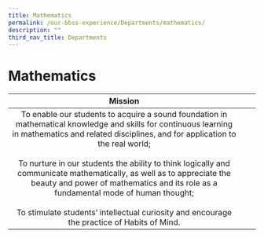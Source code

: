 ```yaml
---
title: Mathematics
permalink: /our-bbss-experience/Departments/mathematics/
description: ""
third_nav_title: Departments
---
```

# Mathematics

|        Mission           |   |   |
|:-----------------:|:-:|:-:|
| To enable our students to acquire a sound foundation in mathematical knowledge and skills for continuous learning in mathematics and related disciplines, and for application to the real world; <br> <br>To nurture in our students the ability to think logically and communicate mathematically, as well as to appreciate the beauty and power of mathematics and its role as a fundamental mode of human thought;<br> <br>To stimulate students’ intellectual curiosity and encourage the practice of Habits of Mind. |   |   |